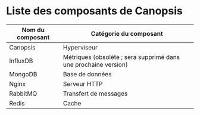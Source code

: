 # Liste des composants de Canopsis

| Nom du composant | Catégorie du composant |
|------------------|------------------------|
| Canopsis | Hyperviseur |
| InfluxDB | Métriques (obsolète ; sera supprimé dans une prochaine version) |
| MongoDB | Base de données |
| Nginx | Serveur HTTP |
| RabbitMQ | Transfert de messages |
| Redis | Cache |
